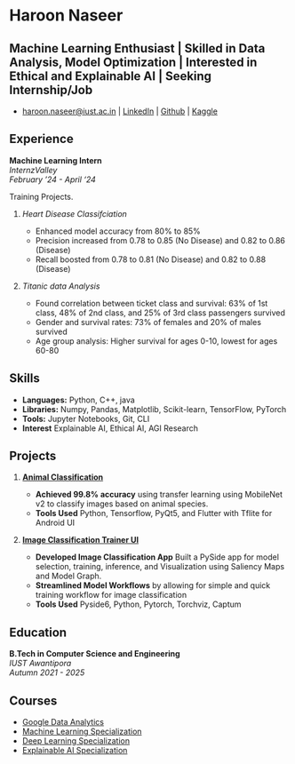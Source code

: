 # Haroon Naseer

## Machine Learning Enthusiast | Skilled in Data Analysis, Model Optimization | Interested in Ethical and Explainable AI | Seeking Internship/Job

- <haroon.naseer@iust.ac.in> | [LinkedIn](https://www.linkedin.com/in/haroon-naseer-6a44a6240) | [Github](https://github.com/Haroon-64) | [Kaggle](https://www.kaggle.com/haroon222221)

## Experience

**Machine Learning Intern**  
*InternzValley*  
*February ’24 - April ‘24*  

  Training Projects.

1. *Heart Disease Classifciation*

   - Enhanced model accuracy from 80% to 85%
   - Precision increased from 0.78 to 0.85 (No Disease) and 0.82 to 0.86 (Disease)
   - Recall boosted from 0.78 to 0.81 (No Disease) and 0.82 to 0.88 (Disease)

2. *Titanic data Analysis*

   - Found correlation between ticket class and survival: 63% of 1st class, 48% of 2nd class, and 25% of 3rd class passengers survived
   - Gender and survival rates: 73% of females and 20% of males survived
   - Age group analysis: Higher survival for ages 0-10, lowest for ages 60-80

## Skills

- **Languages:** Python, C++, java
- **Libraries:** Numpy, Pandas, Matplotlib, Scikit-learn, TensorFlow, PyTorch
- **Tools:** Jupyter Notebooks, Git, CLI
- **Interest** Explainable AI, Ethical AI, AGI Research

## Projects

1. [**Animal Classification**](https://github.com/Haroon-64/Animal_detection)  
   - **Achieved 99.8% accuracy** using transfer learning using MobileNet v2 to classify images based on animal species.
   - **Tools Used** Python, Tensorflow, PyQt5, and Flutter with Tflite for Android UI

2. [**Image Classification Trainer UI**](https://github.com/Haroon-64/Image_Classifier_Trainer)
   - **Developed Image Classification App** Built a PySide app for model selection, training, inference, and Visualization using Saliency Maps and Model Graph.
   - **Streamlined Model Workflows** by allowing for simple and quick training workflow for image classification
   - **Tools Used** Pyside6, Python, Pytorch, Torchviz, Captum

## Education

**B.Tech in Computer Science and Engineering**  
*IUST Awantipora*  
*Autumn 2021 - 2025*  

## Courses

- [Google Data Analytics](https://coursera.org/share/94ad3054cc3bbd925570e18bd2e6026b)
- [Machine Learning Specialization](https://coursera.org/share/1b5b634bb9867488047891c10e04215f)
- [Deep Learning Specialization](https://coursera.org/share/5b4caf3f4e7b41516a276f2381ac57cf)
- [Explainable AI Specialization](https://coursera.org/share/f0c56ee89e4e5d39f6ef2ad5c88a3ed7)

<!-- **Machine Learning Researcher**  
*IUST Awantipora*  
*May ’24 - Present*  

- **Developing** a machine learning model for the RSNA 2024 Lumbar Spine Degenerative Classification, establishing a baseline predictive model as a foundation for future enhancements. -->

<!--2. **Neural Networks**  
   [Link]()  
   **Applied** various neural network architectures, including MLP, Bigrams, and WaveNet, and Transformer utilizing PyTorch for diverse modeling tasks. -->